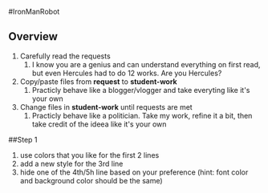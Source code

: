 #IronManRobot

## Overview
1. Carefully read the requests 
    1. I know you are a genius and can understand everything on first read, but even Hercules had to do 12 works. Are you Hercules?
1. Copy/paste files from **request** to **student-work**
    1. Practicly behave like a blogger/vlogger and take everyting like it's your own
1. Change files in **student-work** until requests are met
    1. Practicly behave like a politician. Take my work, refine it a bit, then take credit of the ideea like it's your own


##Step 1 

1. use colors that you like for the first 2 lines
1. add a new style for the 3rd line
1. hide one of the 4th/5h line based on your preference (hint: font color and background color should be the same)